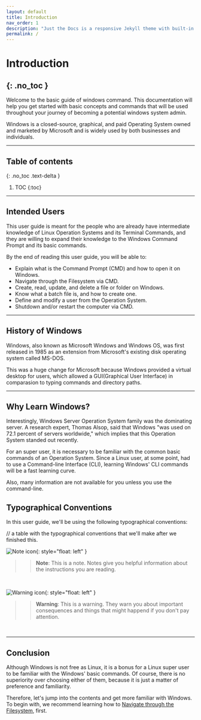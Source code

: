 ```yaml
---
layout: default
title: Introduction
nav_order: 1
description: "Just the Docs is a responsive Jekyll theme with built-in search that is easily customizable and hosted on GitHub Pages."
permalink: /
---
```


# **Introduction**
{: .no_toc }
---

Welcome to the basic guide of windows command. This documentation will help you get started with basic concepts and commands that will be used throughout your journey of becoming a potential windows system admin. 

Windows is a closed-source, graphical, and paid Operating System owned and marketed by Microsoft and is widely used by both businesses and individuals.

---
## Table of contents
{: .no_toc .text-delta }

1. TOC
{:toc}

---
## Intended Users


This user guide is meant for the people who are already have intermediate knowledge of Linux Operation Systems and its Terminal Commands, and they are willing to expand their knowledge to the Windows Command Prompt and its basic commands.

By the end of reading this user guide, you will be able to:
* Explain what is the Command Prompt (CMD) and how to open it on Windows.
* Navigate through the Filesystem via CMD.
* Create, read, update, and delete a file or folder on Windows.
* Know what a batch file is, and how to create one.
* Define and modify a user from the Operation System.
* Shutdown and/or restart the computer via CMD.

---

## History of Windows


Windows, also known as Microsoft Windows and Windows OS, was first released in 1985 as an extension from Microsoft's existing disk operating system called MS-DOS. 

This was a huge change for Microsoft because Windows provided a virtual desktop for users, which allowed a GUI(Graphical User Interface) in comparasion to typing commands and directory paths. 

---

## Why Learn Windows?


Interestingly, Windows Server Operation System family was the dominating server. A research expert, Thomas Alsop, said that Windows "was used on 72.1 percent of servers worldwide," which implies that this Operation System standed out recently.

For an super user, it is necessary to be familiar with the common basic commands of an Operation System. Since a Linux user, at some point, had to use a Command-line Interface (CLI), learning Windows' CLI commands will be a fast learning curve.

Also, many information are not available for you unless you use the command-line.

## Typographical Conventions
In this user guide, we'll be using the following typographical conventions:

// a table with the typographical conventions that we'll make after we finished this.


![Note icon](https://imgur.com/rDBhoIa.png){: style="float: left" }
>> **Note**: This is a note. Notes give you helpful information about the instructions you are reading.
<br>

![Warning icon](https://imgur.com/4lS7y5J.png){: style="float: left" }
>> **Warning**: This is a warning. They warn you about important consequences and things that might happend if you don't pay attention.
<br>

---

## Conclusion

Although Windows is not free as Linux, it is a bonus for a Linux super user to be familiar with the Windows' basic commands. Of course, there is no superiority over choosing either of them, because it is just a matter of preference and familiarity.

Therefore, let's jump into the contents and get more familiar with Windows. To begin with, we recommend learning how to [Navigate through the Filesystem][navigating], first.

[navigating]: /docs/navigating


